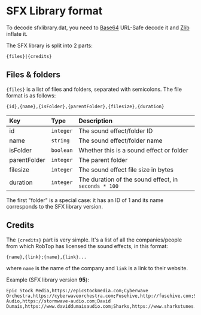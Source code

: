 # SFX Library format

To decode sfxlibrary.dat, you need to [Base64](/topics/encryption/base64.md) URL-Safe decode it and [Zlib](/topics/encryption/zip.md) inflate it.

The SFX library is split into 2 parts:

```
{files}|{credits}
```

## Files & folders

`{files}` is a list of files and folders, separated with semicolons. The file format is as follows:

`{id},{name},{isFolder},{parentFolder},{filesize},{duration}`

| Key          | Type      | Description                                                      |
| :----------- | :-------- | :--------------------------------------------------------------- |
| id           | `integer` | The sound effect/folder ID                                       |
| name         | `string`  | The sound effect/folder name                                     |
| isFolder     | `boolean` | Whether this is a sound effect or folder                         |
| parentFolder | `integer` | The parent folder                                                |
| filesize     | `integer` | The sound effect file size in bytes                              |
| duration     | `integer` | The duration of the sound effect, in `seconds * 100`             |
 
The first "folder" is a special case: it has an ID of 1 and its name corresponds to the SFX library version.

## Credits

The `{credits}` part is very simple. It's a list of all the companies/people from which RobTop has licensed the sound effects, in this format:

`{name},{link};{name},{link}...`

where `name` is the name of the company and `link` is a link to their website.

Example (SFX library version **95**):

```
Epic Stock Media,https://epicstockmedia.com;Cyberwave Orchestra,https://cyberwaveorchestra.com;Fusehive,http://fusehive.com;SoundMorph,https://www.soundmorph.com;Stormwave Audio,https://stormwave-audio.com;David Dumais,https://www.daviddumaisaudio.com;Sharks,https://www.sharkstunes.com;
```
